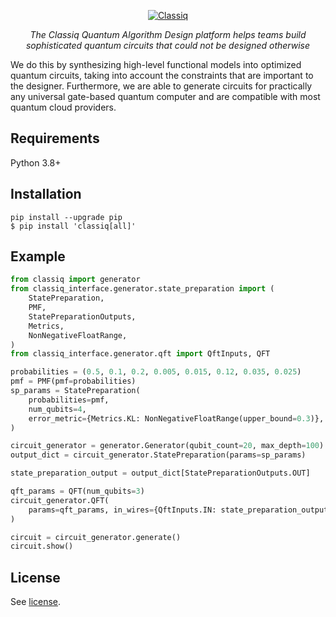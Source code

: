 <p align="center">
  <a href="https://www.classiq.io"><img src="https://uploads-ssl.webflow.com/60000db7a5f449af5e4590ac/6122b22eea7a9583a5c0d560_classiq_RGB_Green_with_margin.png
" alt="Classiq"></a>
</p>
<p align="center">
    <em>The Classiq Quantum Algorithm Design platform helps teams build sophisticated quantum circuits that could not be designed otherwise</em>
</p>


We do this by synthesizing high-level functional models into optimized quantum circuits, taking into account the
constraints that are important to the designer. Furthermore, we are able to generate circuits for practically any
universal gate-based quantum computer and are compatible with most quantum cloud providers.

## Requirements
Python 3.8+


## Installation
```console
pip install --upgrade pip
$ pip install 'classiq[all]'
```

## Example

```python
from classiq import generator
from classiq_interface.generator.state_preparation import (
    StatePreparation,
    PMF,
    StatePreparationOutputs,
    Metrics,
    NonNegativeFloatRange,
)
from classiq_interface.generator.qft import QftInputs, QFT

probabilities = (0.5, 0.1, 0.2, 0.005, 0.015, 0.12, 0.035, 0.025)
pmf = PMF(pmf=probabilities)
sp_params = StatePreparation(
    probabilities=pmf,
    num_qubits=4,
    error_metric={Metrics.KL: NonNegativeFloatRange(upper_bound=0.3)},
)

circuit_generator = generator.Generator(qubit_count=20, max_depth=100)
output_dict = circuit_generator.StatePreparation(params=sp_params)

state_preparation_output = output_dict[StatePreparationOutputs.OUT]

qft_params = QFT(num_qubits=3)
circuit_generator.QFT(
    params=qft_params, in_wires={QftInputs.IN: state_preparation_output}
)

circuit = circuit_generator.generate()
circuit.show()
```

## License
See [license](https://classiq.io/license).
